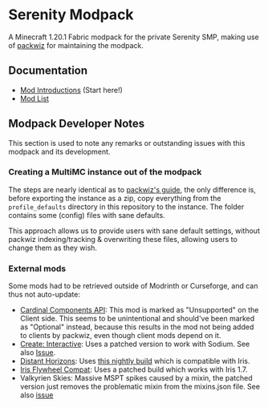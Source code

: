 # Serenity Modpack

A Minecraft 1.20.1 Fabric modpack for the private Serenity SMP, making use of
[packwiz](https://github.com/packwiz/packwiz) for maintaining the modpack.

## Documentation

- [Mod Introductions](/docs/mod_introductions/) (Start here!)
- [Mod List](/docs/mod_list/)


## Modpack Developer Notes

This section is used to note any remarks or outstanding issues with this modpack
and its development.

### Creating a MultiMC instance out of the modpack

The steps are nearly identical as to
[packwiz's guide](https://packwiz.infra.link/tutorials/installing/packwiz-installer/#creating-a-multimc-instance-for-your-modpack),
the only difference is, before exporting the instance as a zip, copy everything
from the `profile_defaults` directory in this repository to the instance.
The folder contains some (config) files with sane defaults.

This approach allows us to provide users with sane default settings, without
packwiz indexing/tracking & overwriting these files, allowing users to change
them as they wish.

### External mods

Some mods had to be retrieved outside of Modrinth or Curseforge, and can thus
not auto-update:

- [Cardinal Components API](https://modrinth.com/mod/cardinal-components-api):
  This mod is marked as "Unsupported" on the Client side. This seems to be unintentional
  and should've been marked as "Optional" instead, because this results in the
  mod not being added to clients by packwiz, even though client mods depend
  on it.
- [Create: Interactive](https://modrinth.com/mod/interactive): Uses a patched
  version to work with Sodium. See also
  [Issue](https://github.com/ValkyrienSkies/Create-Interactive-Issues/issues/73).
- [Distant Horizons](https://modrinth.com/mod/distanthorizons): Uses
  [this nightly build](https://gitlab.com/jeseibel/distant-horizons/-/jobs/artifacts/main/download?job=build:%20[1.20.1])
  which is compatible with Iris.
- [Iris Flywheel Compat](https://modrinth.com/mod/iris-flw-compat): Uses
  a patched build which works with Iris 1.7.
- Valkyrien Skies: Massive MSPT spikes caused by a mixin, the patched version
  just removes the problematic mixin from the mixins.json file. See also
  [issue](https://github.com/ValkyrienSkies/Valkyrien-Skies-2/issues/806)